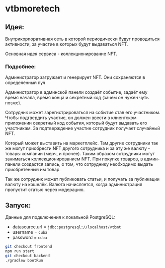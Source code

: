 # vtbmoretech

## Идея:

Внутрикорпоративная сеть в которой периодически будут проводиться активности, за участие в которых будут выдаваться NFT.

Основная идея сервиса - коллекционирование NFT.

### Подробнее:

Администратор загружает и генерирует NFT. Они сохраняются в определённый пул

Администратор в админской панели создаёт событие, задаёт ему время начала, время конца и секретный код (зачем он нужен чуть позже).

Сотрудник может зарегистрироваться на событие став его участником. Чтобы подтвердить участие, он должен ввести в клиентском приложении секретный код события, который будут выдавать его участникам. За подтверждение участие сотрудник получает случайный NFT.

Который может выставить на маркетплейс. Там другие сотрудники так же могут приобрести NFT другого сотрудника и за эту же валюту - товары компании (мерч, и прочее). Таким образом сотрудники могут заниматься коллекционированием NFT. При покупке товаров, в админ-панели создастся запись, о том, что сотруднику необходимо выдать приобретённый им товар.

Так же сотрудник может публиковать статьи, и получать за публикации валюту на кошелёк. Валюта начисляется, когда администрация пропустит статью через модерацию.

## Запуск:

Данные для подключения к локальной PostgreSQL:
- datasource.url = `jdbc:postgresql://localhost/vtbmt`
- username = `cuba`
- password = `cuba`

```bash
git checkout frontend
npm run start
git checkout backend
./gradlew bootRun
```
